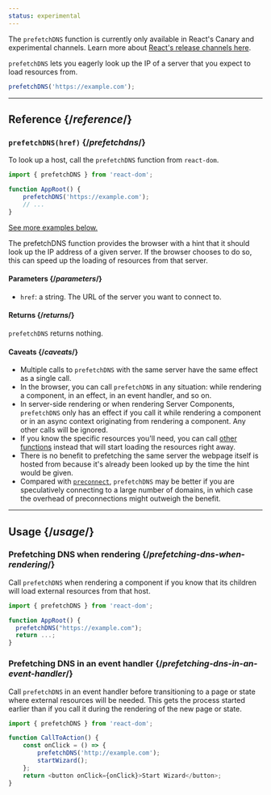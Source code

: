 ```yaml
---
status: experimental
---
```


<Canary>

The `prefetchDNS` function is currently only available in React's Canary and experimental channels. Learn more about [React's release channels here](https://react.dev/community/versioning-policy#all-release-channels).

</Canary>

<Intro>

`prefetchDNS` lets you eagerly look up the IP of a server that you expect to load resources from.

```js
prefetchDNS('https://example.com');
```

</Intro>

<InlineToc />

---

## Reference {/_reference_/}

### `prefetchDNS(href)` {/_prefetchdns_/}

To look up a host, call the `prefetchDNS` function from `react-dom`.

```js
import { prefetchDNS } from 'react-dom';

function AppRoot() {
    prefetchDNS('https://example.com');
    // ...
}
```

[See more examples below.](#usage)

The prefetchDNS function provides the browser with a hint that it should look up the IP address of a given server. If the browser chooses to do so, this can speed up the loading of resources from that server.

#### Parameters {/_parameters_/}

-   `href`: a string. The URL of the server you want to connect to.

#### Returns {/_returns_/}

`prefetchDNS` returns nothing.

#### Caveats {/_caveats_/}

-   Multiple calls to `prefetchDNS` with the same server have the same effect as a single call.
-   In the browser, you can call `prefetchDNS` in any situation: while rendering a component, in an effect, in an event handler, and so on.
-   In server-side rendering or when rendering Server Components, `prefetchDNS` only has an effect if you call it while rendering a component or in an async context originating from rendering a component. Any other calls will be ignored.
-   If you know the specific resources you'll need, you can call [other functions](/reference/react-dom/#resource-preloading-apis) instead that will start loading the resources right away.
-   There is no benefit to prefetching the same server the webpage itself is hosted from because it's already been looked up by the time the hint would be given.
-   Compared with [`preconnect`](/reference/react-dom/preconnect), `prefetchDNS` may be better if you are speculatively connecting to a large number of domains, in which case the overhead of preconnections might outweigh the benefit.

---

## Usage {/_usage_/}

### Prefetching DNS when rendering {/_prefetching-dns-when-rendering_/}

Call `prefetchDNS` when rendering a component if you know that its children will load external resources from that host.

```js
import { prefetchDNS } from 'react-dom';

function AppRoot() {
  prefetchDNS("https://example.com");
  return ...;
}
```

### Prefetching DNS in an event handler {/_prefetching-dns-in-an-event-handler_/}

Call `prefetchDNS` in an event handler before transitioning to a page or state where external resources will be needed. This gets the process started earlier than if you call it during the rendering of the new page or state.

```js
import { prefetchDNS } from 'react-dom';

function CallToAction() {
    const onClick = () => {
        prefetchDNS('http://example.com');
        startWizard();
    };
    return <button onClick={onClick}>Start Wizard</button>;
}
```
